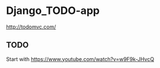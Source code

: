 # Django_TODO-app

<http://todomvc.com/>

## TODO

Start with <https://www.youtube.com/watch?v=w9F9k-JHvcQ>
